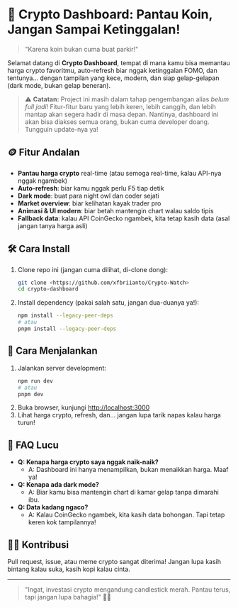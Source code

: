 # 🚀 Crypto Dashboard: Pantau Koin, Jangan Sampai Ketinggalan!

> "Karena koin bukan cuma buat parkir!"

Selamat datang di **Crypto Dashboard**, tempat di mana kamu bisa memantau harga crypto favoritmu, auto-refresh biar nggak ketinggalan FOMO, dan tentunya... dengan tampilan yang kece, modern, dan siap gelap-gelapan (dark mode, bukan gelap beneran).

> ⚠️ **Catatan:** Project ini masih dalam tahap pengembangan alias *belum full jadi*! Fitur-fitur baru yang lebih keren, lebih canggih, dan lebih mantap akan segera hadir di masa depan. Nantinya, dashboard ini akan bisa diakses semua orang, bukan cuma developer doang. Tungguin update-nya ya!

## 🪙 Fitur Andalan
- **Pantau harga crypto** real-time (atau semoga real-time, kalau API-nya nggak ngambek)
- **Auto-refresh**: biar kamu nggak perlu F5 tiap detik
- **Dark mode**: buat para night owl dan coder sejati
- **Market overview**: biar kelihatan kayak trader pro
- **Animasi & UI modern**: biar betah mantengin chart walau saldo tipis
- **Fallback data**: kalau API CoinGecko ngambek, kita tetap kasih data (asal jangan tanya harga asli)

## 🛠️ Cara Install
1. Clone repo ini (jangan cuma dilihat, di-clone dong):
   ```bash
   git clone <https://github.com/xfbriianto/Crypto-Watch>
   cd crypto-dashboard
   ```
2. Install dependency (pakai salah satu, jangan dua-duanya ya!):
   ```bash
   npm install --legacy-peer-deps
   # atau
   pnpm install --legacy-peer-deps
   ```

## 🏃 Cara Menjalankan
1. Jalankan server development:
   ```bash
   npm run dev
   # atau
   pnpm dev
   ```
2. Buka browser, kunjungi [http://localhost:3000](http://localhost:3000)
3. Lihat harga crypto, refresh, dan... jangan lupa tarik napas kalau harga turun!

## 🤔 FAQ Lucu
- **Q: Kenapa harga crypto saya nggak naik-naik?**
  - A: Dashboard ini hanya menampilkan, bukan menaikkan harga. Maaf ya!
- **Q: Kenapa ada dark mode?**
  - A: Biar kamu bisa mantengin chart di kamar gelap tanpa dimarahi ibu.
- **Q: Data kadang ngaco?**
  - A: Kalau CoinGecko ngambek, kita kasih data bohongan. Tapi tetap keren kok tampilannya!

## 🧑‍💻 Kontribusi
Pull request, issue, atau meme crypto sangat diterima! Jangan lupa kasih bintang kalau suka, kasih kopi kalau cinta.

---

> "Ingat, investasi crypto mengandung candlestick merah. Pantau terus, tapi jangan lupa bahagia!" 🕺💃 